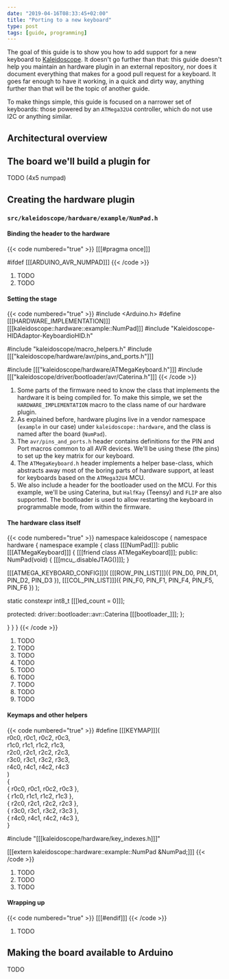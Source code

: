 ```yaml
---
date: "2019-04-16T08:33:45+02:00"
title: "Porting to a new keyboard"
type: post
tags: [guide, programming]
---
```


The goal of this guide is to show you how to add support for a new keyboard to
[Kaleidoscope][k]. It doesn't go further than that: this guide doesn't help you
maintain an hardware plugin in an external repository, nor does it document
everything that makes for a good pull request for a keyboard. It goes far enough
to have it working, in a quick and dirty way, anything further than that will be
the topic of another guide.

 [k]: https://github.com/keyboardio/Kaleidoscope

To make things simple, this guide is focused on a narrower set of keyboards:
those powered by an `ATMega32U4` controller, which do not use I2C or anything
similar.

## Architectural overview

## The board we'll build a plugin for

TODO (4x5 numpad)

## Creating the hardware plugin

### `src/kaleidoscope/hardware/example/NumPad.h`

#### Binding the header to the hardware

{{< code numbered="true" >}}
[[[#pragma once]]]

#ifdef [[[ARDUINO_AVR_NUMPAD]]]
{{< /code >}}

1. TODO
2. TODO

#### Setting the stage

{{< code numbered="true" >}}
#include <Arduino.h>
#define [[[HARDWARE_IMPLEMENTATION]]]           \
  [[[kaleidoscope::hardware::example::NumPad]]]
#include "Kaleidoscope-HIDAdaptor-KeyboardioHID.h"

#include "kaleidoscope/macro_helpers.h"
#include [[["kaleidoscope/hardware/avr/pins_and_ports.h"]]]

#include [[["kaleidoscope/hardware/ATMegaKeyboard.h"]]]
#include [[["kaleidoscope/driver/bootloader/avr/Caterina.h"]]]
{{< /code >}}

 1. Some parts of the firmware need to know the class that implements the hardware it is being compiled for. To make this simple, we set the `HARDWARE_IMPLEMENTATION` macro to the class name of our hardware plugin.
 2. As explained before, hardware plugins live in a vendor namespace (`example` in our case) under `kaleidoscope::hardware`, and the class is named after the board (`NumPad`).
 3. The `avr/pins_and_ports.h` header contains definitions for the PIN and Port macros common to all AVR devices. We'll be using these (the pins) to set up the key matrix for our keyboard.
 4. The `ATMegaKeyboard.h` header implements a helper base-class, which abstracts away most of the boring parts of hardware support, at least for keyboards based on the `ATMega32U4` MCU.
 5. We also include a header for the bootloader used on the MCU. For this example, we'll be using Caterina, but `HalfKay` (Teensy) and `FLIP` are also supported. The bootloader is used to allow restarting the keyboard in programmable mode, from within the firmware.

#### The hardware class itself

{{< code numbered="true" >}}
namespace kaleidoscope {
namespace hardware {
namespace example {
class [[[NumPad]]]: public [[[ATMegaKeyboard<NumPad>]]] {
  [[[friend class ATMegaKeyboard<NumPad>]]];
 public:
  NumPad(void) {
    [[[mcu_.disableJTAG()]]];
  }

  [[[ATMEGA_KEYBOARD_CONFIG]]](
    [[[ROW_PIN_LIST]]]({ PIN_D0, PIN_D1, PIN_D2, PIN_D3 }),
    [[[COL_PIN_LIST]]]({ PIN_F0, PIN_F1, PIN_F4, PIN_F5, PIN_F6 })
  );

  static constexpr int8_t [[[led_count = 0]]];

 protected:
  driver::bootloader::avr::Caterina [[[bootloader_]]];
};

}
}
}
{{< /code >}}

1. TODO
2. TODO
3. TODO
4. TODO
5. TODO
6. TODO
7. TODO
8. TODO
9. TODO

#### Keymaps and other helpers

{{< code numbered="true" >}}
#define [[[KEYMAP]]](            \
    r0c0, r0c1, r0c2, r0c3,   \
    r1c0, r1c1, r1c2, r1c3,   \
    r2c0, r2c1, r2c2, r2c3,   \
    r3c0, r3c1, r3c2, r3c3,   \
    r4c0, r4c1, r4c2, r4c3    \
)                             \
{                             \
  { r0c0, r0c1, r0c2, r0c3 }, \
  { r1c0, r1c1, r1c2, r1c3 }, \
  { r2c0, r2c1, r2c2, r2c3 }, \
  { r3c0, r3c1, r3c2, r3c3 }, \
  { r4c0, r4c1, r4c2, r4c3 }, \
}

#include "[[[kaleidoscope/hardware/key_indexes.h]]]"

[[[extern kaleidoscope::hardware::example::NumPad &NumPad;]]]
{{< /code >}}

1. TODO
2. TODO
3. TODO

#### Wrapping up

{{< code numbered="true" >}}
[[[#endif]]]
{{< /code >}}

1. TODO

## Making the board available to Arduino

TODO
